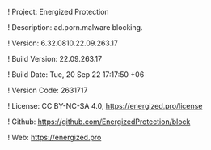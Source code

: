 ! Project: Energized Protection

! Description: ad.porn.malware blocking.

! Version: 6.32.0810.22.09.263.17

! Build Version: 22.09.263.17

! Build Date: Tue, 20 Sep 22 17:17:50 +06

! Version Code: 2631717

! License: CC BY-NC-SA 4.0, https://energized.pro/license

! Github: https://github.com/EnergizedProtection/block

! Web: https://energized.pro
